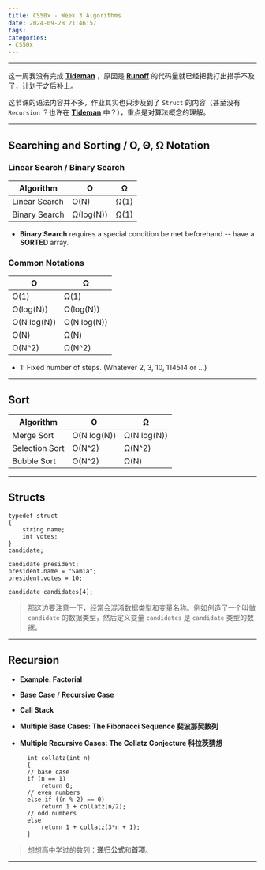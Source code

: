 ```yaml
---
title: CS50x - Week 3 Algorithms
date: 2024-09-28 21:46:57
tags:
categories: 
- CS50x
---
```


---

这一周我没有完成 **[Tideman](https://cs50.harvard.edu/x/2024/psets/3/tideman/)** ，原因是 **[Runoff](https://cs50.harvard.edu/x/2024/psets/3/runoff/)** 的代码量就已经把我打出措手不及了，计划于之后补上。

这节课的语法内容并不多，作业其实也只涉及到了 `Struct` 的内容（甚至没有 `Recursion` ？也许在 **[Tideman](https://cs50.harvard.edu/x/2024/psets/3/tideman/)** 中？），重点是对算法概念的理解。

---

## Searching and Sorting / O, Θ, Ω Notation

### Linear Search / Binary Search

| Algorithm     | O         | Ω    |
|---------------|-----------|------|
| Linear Search | O(N)      | Ω(1) |
| Binary Search | Ω(log(N)) | Ω(1) |

- **Binary Search** requires a special condition be met beforehand -- have a **SORTED** array.

### Common Notations

| O           | Ω           |
|-------------|-------------|
| O(1)        | Ω(1)        |
| O(log(N))   | Ω(log(N))   |
| O(N log(N)) | O(N log(N)) |
| O(N)        | Ω(N)        |
| O(N^2)      | Ω(N^2)      |

- 1: Fixed number of steps. (Whatever 2, 3, 10, 114514 or ...)

---

## Sort

| Algorithm      | O           |  Ω          |
|----------------|-------------|-------------|
| Merge Sort     | O(N log(N)) | Ω(N log(N)) |
| Selection Sort | O(N^2)      | Ω(N^2)      |
| Bubble Sort    | O(N^2)      | Ω(N)        |

---

## Structs

    typedef struct 
    {
        string name;
        int votes; 
    }
    candidate;

    candidate president;
    president.name = "Samia";
    president.votes = 10;

    candidate candidates[4];

> 那这边要注意一下，经常会混淆数据类型和变量名称。例如创造了一个叫做 `candidate` 的数据类型，然后定义变量 `candidates` 是 `candidate` 类型的数据。

---

## Recursion

- **Example: Factorial**

- **Base Case** / **Recursive Case**  

- **Call Stack**

- **Multiple Base Cases: The Fibonacci Sequence 斐波那契数列**

- **Multiple Recursive Cases: The Collatz Conjecture 科拉茨猜想**

        int collatz(int n)
        {
        // base case
        if (n == 1)
            return 0;
        // even numbers
        else if ((n % 2) == 0)
            return 1 + collatz(n/2);
        // odd numbers
        else
            return 1 + collatz(3*n + 1);
        }

> 想想高中学过的数列：**递归公式**和**首项**。

---
